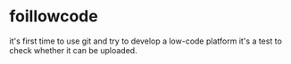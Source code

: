 # foillowcode
it's first time to use git and try to develop a low-code platform
it's a test to check whether it can be uploaded.
